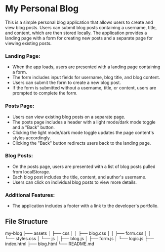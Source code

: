 # My Personal Blog

This is a simple personal blog application that allows users to create and view blog posts. Users can submit blog posts containing a username, title, and content, which are then stored locally. The application provides a landing page with a form for creating new posts and a separate page for viewing existing posts.

### Landing Page:
- When the app loads, users are presented with a landing page containing a form.
- The form includes input fields for username, blog title, and blog content.
- Users can submit the form to create a new blog post.
- If the form is submitted without a username, title, or content, users are prompted to complete the form.

### Posts Page:
- Users can view existing blog posts on a separate page.
- The posts page includes a header with a light mode/dark mode toggle and a "Back" button.
- Clicking the light mode/dark mode toggle updates the page content's styles accordingly.
- Clicking the "Back" button redirects users back to the landing page.

### Blog Posts:
- On the posts page, users are presented with a list of blog posts pulled from localStorage.
- Each blog post includes the title, content, and author's username.
- Users can click on individual blog posts to view more details.

### Additional Features:
- The application includes a footer with a link to the developer's portfolio.

## File Structure
my-blog
├── assets
│ ├── css
│ │ ├── blog.css
│ │ ├── form.css
│ │ └── styles.css
│ └── js
│ ├── blog.js
│ ├── form.js
│ └── logic.js
├── index.html
├── blog.html
└── README.md